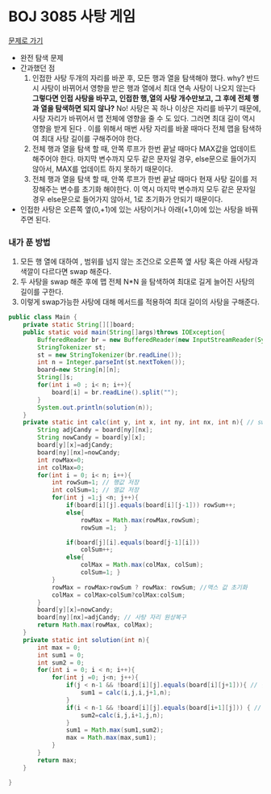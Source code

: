 # BOJ 3085 사탕 게임
[문제로 가기](https://www.acmicpc.net/problem/3085)

- 완전 탐색 문제
- 간과했던 점 
    1. 인접한 사탕 두개의 자리를 바꾼 후, 모든 행과 열을 탐색해야 했다.
        why? 반드시 사탕이 바뀌어서 영향을 받은 행과 열에서 최대 연속 사탕이 나오지 않는다
        **그렇다면 인접 사탕을 바꾸고, 인접한 행,열의 사탕 개수만보고, 그 후에 전체 행과 열을 탐색하면 되지 않나?**
        No! 사탕은 꼭 하나 이상은 자리를 바꾸기 때문에, 사탕 자리가 바뀌어서 맵 전체에 영향을 줄 수 도 있다. 그러면 최대 길이 역시 영향을 받게 된다 . 이를 위해서 매번 사탕 자리를 바꿀 때마다 전체 맵을 탐색하여 최대 사탕 길이를 구해주어야 한다.
    2. 전체 행과 열을 탐색 할 때, 안쪽 루프가 한번 끝날 때마다 MAX값을 업데이트 해주어야 한다. 
        마지막 변수까지 모두 같은 문자일 경우, else문으로 들어가지 않아서, MAX를 업데이트 하지 못하기 때문이다.
    3. 전체 행과 열을 탐색 할 때, 안쪽 루프가 한번 끝날 때마다 현재 사탕 길이를 저장해주는 변수를 초기화 해야한다.
        이 역시 마지막 변수까지 모두 같은 문자일 경우 else문으로 들어가지 않아서, 1로 초기화가 안되기 때문이다.
- 인접한 사탕은 오른쪽 옆(0,+1)에 있는 사탕이거나 아래(+1,0)에 있는 사탕을 바꿔주면 된다.

### 내가 푼 방법
1. 모든 행 열에 대하여 , 범위를 넘지 않는 조건으로 오른쪽 옆 사탕 혹은 아래 사탕과 색깔이 다르다면 swap 해준다.
2. 두 사탕을 swap 해준 후에 맵 전체 N*N 을 탐색하여 최대로 길게 늘어진 사탕의 길이를 구한다.
3. 이렇게 swap가능한 사탕에 대해 메서드를 적용하여 최대 길이의 사탕을 구해준다.

```java
public class Main {
    private static String[][]board;
    public static void main(String[]args)throws IOException{
        BufferedReader br = new BufferedReader(new InputStreamReader(System.in));
        StringTokenizer st;
        st = new StringTokenizer(br.readLine());
        int n = Integer.parseInt(st.nextToken());
        board=new String[n][n];
        String[]s;
        for(int i =0 ; i< n; i++){
            board[i] = br.readLine().split("");
        }
        System.out.println(solution(n));
    }
    private static int calc(int y, int x, int ny, int nx, int n){ // swap 해주고, 모든 맵 탐색하여 max값 찾아주는 메서드 
        String adjCandy = board[ny][nx];
        String nowCandy = board[y][x]; 
        board[y][x]=adjCandy;
        board[ny][nx]=nowCandy;
        int rowMax=0;
        int colMax=0;
        for(int i = 0; i< n; i++){
            int rowSum=1; // 행값 저장 
            int colSum=1; // 열값 저장  
            for(int j =1;j <n; j++){
                if(board[i][j].equals(board[i][j-1])) rowSum++;
                else{
                    rowMax = Math.max(rowMax,rowSum);
                    rowSum =1;  }

                if(board[j][i].equals(board[j-1][i])) 
                    colSum++;
                else{
                    colMax = Math.max(colMax, colSum);
                    colSum=1; }
            }
            rowMax = rowMax>rowSum ? rowMax: rowSum; //맥스 값 초기화 
            colMax = colMax>colSum?colMax:colSum; 
        }
        board[y][x]=nowCandy;
        board[ny][nx]=adjCandy; // 사탕 자리 원상복구 
        return Math.max(rowMax, colMax);
    }
    private static int solution(int n){
        int max = 0;
        int sum1 = 0;
        int sum2 = 0;
        for(int i = 0; i < n; i++){
            for(int j =0; j<n; j++){
                if(j < n-1 && !board[i][j].equals(board[i][j+1])){ // 범위 넘지 않으면 옆에것과 바꾸기
                    sum1 = calc(i,j,i,j+1,n);
                }
                if(i < n-1 && !board[i][j].equals(board[i+1][j])) { // 범위 넘지 않으면 아래것과 바꾸기
                    sum2=calc(i,j,i+1,j,n);
                }
                sum1 = Math.max(sum1,sum2);
                max = Math.max(max,sum1);
            }
        }
        return max;
    }

}

```


